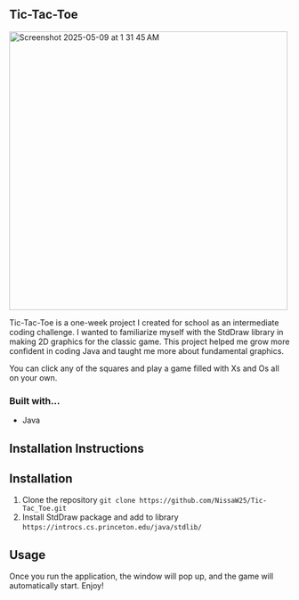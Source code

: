## Tic-Tac-Toe

<img width="500" alt="Screenshot 2025-05-09 at 1 31 45 AM" src="https://github.com/user-attachments/assets/21716c69-bd60-4133-8b69-a85ed66073de" />


Tic-Tac-Toe is a one-week project I created for school as an intermediate coding challenge.
I wanted to familiarize myself with the StdDraw library in making 2D graphics for the classic game.
This project helped me grow more confident in coding Java and taught me more about fundamental graphics.

You can click any of the squares and play a game filled with Xs and Os all on your own.
### Built with...
* Java

## Installation Instructions

## Installation
1. Clone the repository
```git clone https://github.com/NissaW25/Tic-Tac_Toe.git```
2. Install StdDraw package and add to library
```https://introcs.cs.princeton.edu/java/stdlib/```


## Usage

Once you run the application, the window will pop up, and the game will automatically start.
Enjoy!

